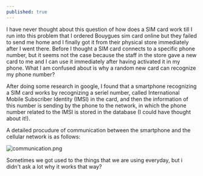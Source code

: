 ```yaml
---
published: true
---
```


I have never thought about this question of how does a SIM card work till I run into this problem that I ordered Bouygues sim card online but they failed to send me home and I finally got it from their physical store immediately after I went there. Before I thought a SIM card connects to a specific phone number, but it seems not the case because the staff in the store gave a new card to me and I can use it immediately after having activated it in my phone. What I am confused about is why a random new card can recognize my phone number?

After doing some research in google, I found that a smartphone recognizing a SIM card works by recognizing a seriel number, called International Mobile Subscriber Identity (IMSI) in the card, and then the information of this number is sending by the phone to the network, in which the phone number related to the IMSI is stored in the database  (I could have thought about it!).

A detailed procudure of communication between the smartphone and the cellular network is as follows:

![communication.png]({{site.baseurl}}/_posts/communication.png)

Sometimes we got used to the things that we are using everyday, but i didn't ask a lot why it works that way?
 